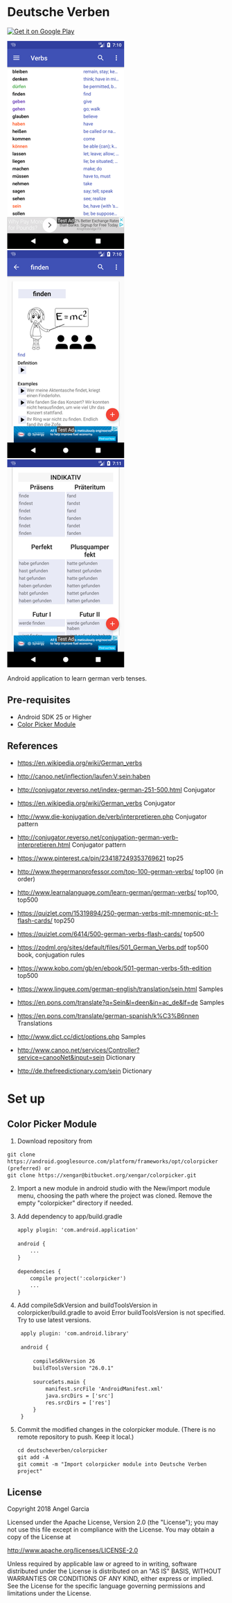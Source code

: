 Deutsche Verben
=====================

<a href='https://play.google.com/store/apps/details?id=com.xengar.android.deutscheverben'><img alt='Get it on Google Play' src='https://play.google.com/intl/en_us/badges/images/generic/en_badge_web_generic.png' height=90px/></a>

![Scheme](/readmeImages/Screenshot_1529622638.png)
![Scheme](/readmeImages/Screenshot_1529622656.png)
![Scheme](/readmeImages/Screenshot_1529622670.png)


Android application to learn german verb tenses.


Pre-requisites
--------------
- Android SDK 25 or Higher
- [Color Picker Module](http://www.materialdoc.com/color-picker/)


References
----------
- https://en.wikipedia.org/wiki/German_verbs
- http://canoo.net/inflection/laufen:V:sein:haben
- http://conjugator.reverso.net/index-german-251-500.html  Conjugator
- https://en.wikipedia.org/wiki/German_verbs  Conjugator
- http://www.die-konjugation.de/verb/interpretieren.php Conjugator pattern
- http://conjugator.reverso.net/conjugation-german-verb-interpretieren.html Conjugator pattern

- https://www.pinterest.ca/pin/234187249353769621  top25
- http://www.thegermanprofessor.com/top-100-german-verbs/ top100 (in order)
- http://www.learnalanguage.com/learn-german/german-verbs/   top100, top500
- https://quizlet.com/15319894/250-german-verbs-mit-mnemonic-pt-1-flash-cards/   top250
- https://quizlet.com/6414/500-german-verbs-flash-cards/  top500
- https://zodml.org/sites/default/files/501_German_Verbs.pdf  top500 book, conjugation rules
- https://www.kobo.com/gb/en/ebook/501-german-verbs-5th-edition   top500

- https://www.linguee.com/german-english/translation/sein.html  Samples
- https://en.pons.com/translate?q=Sein&l=deen&in=ac_de&lf=de  Samples
- https://en.pons.com/translate/german-spanish/k%C3%B6nnen  Translations
- http://www.dict.cc/dict/options.php Samples

- http://www.canoo.net/services/Controller?service=canooNet&input=sein  Dictionary
- http://de.thefreedictionary.com/sein  Dictionary



# Set up

Color Picker Module
-------------------

1.  Download repository from
  ```
  git clone https://android.googlesource.com/platform/frameworks/opt/colorpicker  (preferred) or
  git clone https://xengar@bitbucket.org/xengar/colorpicker.git
  ```

2. Import a new module in android studio with the New/import module menu,
   choosing the path where the project was cloned.
   Remove the empty "colorpicker" directory if needed.

3. Add dependency to app/build.gradle
   ```
   apply plugin: 'com.android.application'

   android {
       ...
   }

   dependencies {
       compile project(':colorpicker')
       ...
   }
   ```

4. Add compileSdkVersion and buildToolsVersion in colorpicker/build.gradle to avoid
   Error buildToolsVersion is not specified. Try to use latest versions.
   ```
    apply plugin: 'com.android.library'

    android {

        compileSdkVersion 26
        buildToolsVersion "26.0.1"

        sourceSets.main {
            manifest.srcFile 'AndroidManifest.xml'
            java.srcDirs = ['src']
            res.srcDirs = ['res']
        }
    }
   ```

5. Commit the modified changes in the colorpicker module.
   (There is no remote repository to push. Keep it local.)
   ```
   cd deutscheverben/colorpicker
   git add -A
   git commit -m "Import colorpicker module into Deutsche Verben project"
   ```

## License

Copyright 2018 Angel Garcia

Licensed under the Apache License, Version 2.0 (the "License"); you may not use this file except in compliance with the License. You may obtain a copy of the License at

http://www.apache.org/licenses/LICENSE-2.0

Unless required by applicable law or agreed to in writing, software distributed under the License is distributed on an "AS IS" BASIS, WITHOUT WARRANTIES OR CONDITIONS OF ANY KIND, either express or implied. See the License for the specific language governing permissions and limitations under the License.


